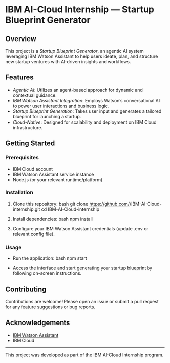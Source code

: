 # IBM AI-Cloud Internship — Startup Blueprint Generator

## Overview

This project is a *Startup Blueprint Generator*, an agentic AI system leveraging IBM Watson Assistant to help users ideate, plan, and structure new startup ventures with AI-driven insights and workflows.

## Features

- *Agentic AI*: Utilizes an agent-based approach for dynamic and contextual guidance.
- *IBM Watson Assistant Integration*: Employs Watson’s conversational AI to power user interactions and business logic.
- *Startup Blueprint Generation*: Takes user input and generates a tailored blueprint for launching a startup.
- *Cloud-Native*: Designed for scalability and deployment on IBM Cloud infrastructure.

## Getting Started

### Prerequisites

- IBM Cloud account
- IBM Watson Assistant service instance
- Node.js (or your relevant runtime/platform)

### Installation

1. Clone this repository:
   bash
   git clone https://github.com/<your-username>/IBM-AI-Cloud-internship.git
   cd IBM-AI-Cloud-internship
   

2. Install dependencies:
   bash
   npm install
   

3. Configure your IBM Watson Assistant credentials (update .env or relevant config file).

### Usage

- Run the application:
  bash
  npm start
  
- Access the interface and start generating your startup blueprint by following on-screen instructions.


## Contributing

Contributions are welcome! Please open an issue or submit a pull request for any feature suggestions or bug reports.

## Acknowledgements

- [IBM Watson Assistant](https://www.ibm.com/cloud/watson-assistant)
- IBM Cloud

---
This project was developed as part of the IBM AI-Cloud Internship program.
